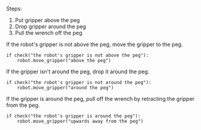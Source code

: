 

Steps:
1. Put gripper above the peg
2. Drop gripper around the peg
3. Pull the wrench off the peg

If the robot's gripper is not above the peg, move the gripper to the peg.

```
if check("the robot's gripper is not above the peg"):
    robot.move_gripper("above the peg")
```
    
If the gripper isn't around the peg, drop it around the peg.

```
if check("the robot's gripper is not around the peg"):
    robot.move_gripper("around the peg")
```

If the gripper is around the peg, pull off the wrench by retracting the gripper from the peg.

```
if check("the robot's gripper is around the peg"):
    robot.move_gripper("upwards away from the peg")
```